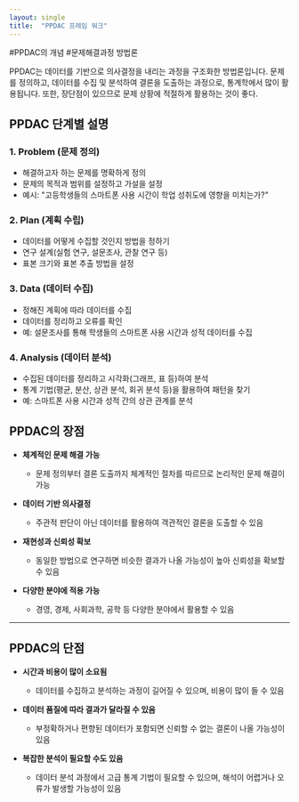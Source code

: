 ```yaml
---
layout: single
title:  "PPDAC 프레임 워크"
---
```


#PPDAC의 개념 #문제해결과정 방법론

PPDAC는 데이터를 기반으로 의사결정을 내리는 과정을 구조화한 방법론입니다. 문제를 정의하고, 데이터를 수집 및 분석하여 결론을 도출하는 과정으로, 통계학에서 많이 활용됩니다. 또한, 장단점이 있으므로 문제
상황에 적절하게 활용하는 것이 좋다.

## PPDAC 단계별 설명

### 1. Problem (문제 정의)
- 해결하고자 하는 문제를 명확하게 정의
- 문제의 목적과 범위를 설정하고 가설을 설정  
- 예시: "고등학생들의 스마트폰 사용 시간이 학업 성취도에 영향을 미치는가?"  

### 2. Plan (계획 수립)
- 데이터를 어떻게 수집할 것인지 방법을 정하기  
- 연구 설계(실험 연구, 설문조사, 관찰 연구 등) 
- 표본 크기와 표본 추출 방법을 설정

### 3. Data (데이터 수집)
- 정해진 계획에 따라 데이터를 수집  
- 데이터를 정리하고 오류를 확인  
- 예: 설문조사를 통해 학생들의 스마트폰 사용 시간과 성적 데이터를 수집  

### 4. Analysis (데이터 분석)
- 수집된 데이터를 정리하고 시각화(그래프, 표 등)하여 분석
- 통계 기법(평균, 분산, 상관 분석, 회귀 분석 등)을 활용하여 패턴을 찾기
- 예: 스마트폰 사용 시간과 성적 간의 상관 관계를 분석  

## PPDAC의 장점

- **체계적인 문제 해결 가능**
  - 문제 정의부터 결론 도출까지 체계적인 절차를 따르므로 논리적인 문제 해결이 가능  

- **데이터 기반 의사결정**
  - 주관적 판단이 아닌 데이터를 활용하여 객관적인 결론을 도출할 수 있음  

- **재현성과 신뢰성 확보**
  - 동일한 방법으로 연구하면 비슷한 결과가 나올 가능성이 높아 신뢰성을 확보할 수 있음  

- **다양한 분야에 적용 가능**  
  - 경영, 경제, 사회과학, 공학 등 다양한 분야에서 활용할 수 있음  

---

##  PPDAC의 단점

- **시간과 비용이 많이 소요됨**  
  - 데이터를 수집하고 분석하는 과정이 길어질 수 있으며, 비용이 많이 들 수 있음  

- **데이터 품질에 따라 결과가 달라질 수 있음**  
  - 부정확하거나 편향된 데이터가 포함되면 신뢰할 수 없는 결론이 나올 가능성이 있음  

- **복잡한 분석이 필요할 수도 있음**  
  - 데이터 분석 과정에서 고급 통계 기법이 필요할 수 있으며, 해석이 어렵거나 오류가 발생할 가능성이 있음  

